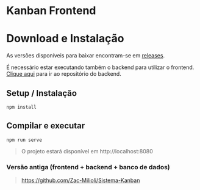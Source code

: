 # Kanban Frontend

# Download e Instalação
As versões disponíveis para baixar encontram-se em [releases](https://github.com/Zac-Milioli/kanban-frontend/releases).

É necessário estar executando também o backend para utilizar o frontend. [Clique aqui](https://www.github.com/Zac-Milioli/kanban-api-backend/releases) para ir ao repositório do backend.

## Setup / Instalação
```
npm install
```

## Compilar e executar
```
npm run serve
```
> O projeto estará disponível em http://localhost:8080

### Versão antiga (frontend + backend + banco de dados)
> https://github.com/Zac-Milioli/Sistema-Kanban
